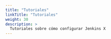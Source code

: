 ```yaml
---
title: "Tutoriales"
linkTitle: "Tutoriales"
weight: 30
description: >
  Tutoriales sobre cómo configurar Jenkins X
---
```

